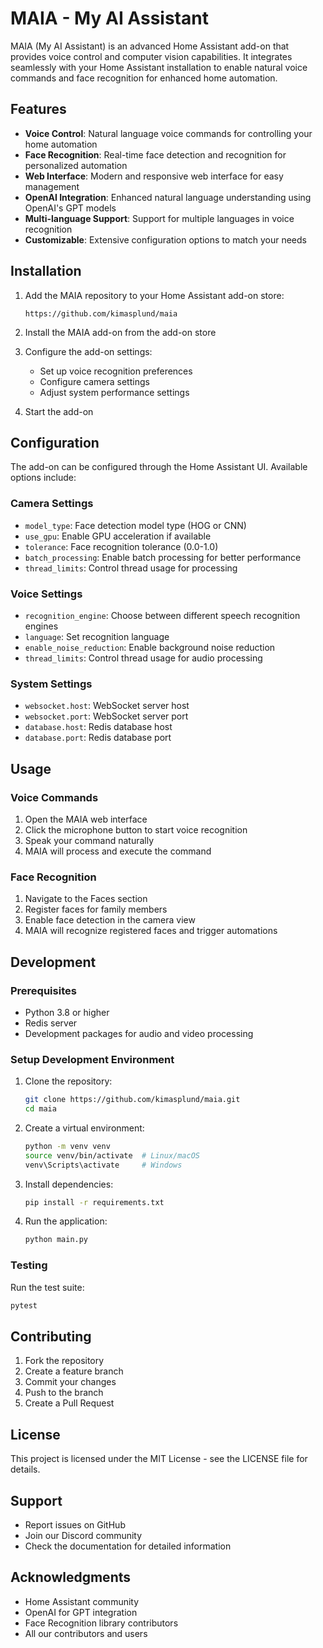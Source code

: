 # MAIA - My AI Assistant

MAIA (My AI Assistant) is an advanced Home Assistant add-on that provides voice control and computer vision capabilities. It integrates seamlessly with your Home Assistant installation to enable natural voice commands and face recognition for enhanced home automation.

## Features

- **Voice Control**: Natural language voice commands for controlling your home automation
- **Face Recognition**: Real-time face detection and recognition for personalized automation
- **Web Interface**: Modern and responsive web interface for easy management
- **OpenAI Integration**: Enhanced natural language understanding using OpenAI's GPT models
- **Multi-language Support**: Support for multiple languages in voice recognition
- **Customizable**: Extensive configuration options to match your needs

## Installation

1. Add the MAIA repository to your Home Assistant add-on store:
   ```
   https://github.com/kimasplund/maia
   ```

2. Install the MAIA add-on from the add-on store

3. Configure the add-on settings:
   - Set up voice recognition preferences
   - Configure camera settings
   - Adjust system performance settings

4. Start the add-on

## Configuration

The add-on can be configured through the Home Assistant UI. Available options include:

### Camera Settings
- `model_type`: Face detection model type (HOG or CNN)
- `use_gpu`: Enable GPU acceleration if available
- `tolerance`: Face recognition tolerance (0.0-1.0)
- `batch_processing`: Enable batch processing for better performance
- `thread_limits`: Control thread usage for processing

### Voice Settings
- `recognition_engine`: Choose between different speech recognition engines
- `language`: Set recognition language
- `enable_noise_reduction`: Enable background noise reduction
- `thread_limits`: Control thread usage for audio processing

### System Settings
- `websocket.host`: WebSocket server host
- `websocket.port`: WebSocket server port
- `database.host`: Redis database host
- `database.port`: Redis database port

## Usage

### Voice Commands
1. Open the MAIA web interface
2. Click the microphone button to start voice recognition
3. Speak your command naturally
4. MAIA will process and execute the command

### Face Recognition
1. Navigate to the Faces section
2. Register faces for family members
3. Enable face detection in the camera view
4. MAIA will recognize registered faces and trigger automations

## Development

### Prerequisites
- Python 3.8 or higher
- Redis server
- Development packages for audio and video processing

### Setup Development Environment
1. Clone the repository:
   ```bash
   git clone https://github.com/kimasplund/maia.git
   cd maia
   ```

2. Create a virtual environment:
   ```bash
   python -m venv venv
   source venv/bin/activate  # Linux/macOS
   venv\Scripts\activate     # Windows
   ```

3. Install dependencies:
   ```bash
   pip install -r requirements.txt
   ```

4. Run the application:
   ```bash
   python main.py
   ```

### Testing
Run the test suite:
```bash
pytest
```

## Contributing

1. Fork the repository
2. Create a feature branch
3. Commit your changes
4. Push to the branch
5. Create a Pull Request

## License

This project is licensed under the MIT License - see the LICENSE file for details.

## Support

- Report issues on GitHub
- Join our Discord community
- Check the documentation for detailed information

## Acknowledgments

- Home Assistant community
- OpenAI for GPT integration
- Face Recognition library contributors
- All our contributors and users 